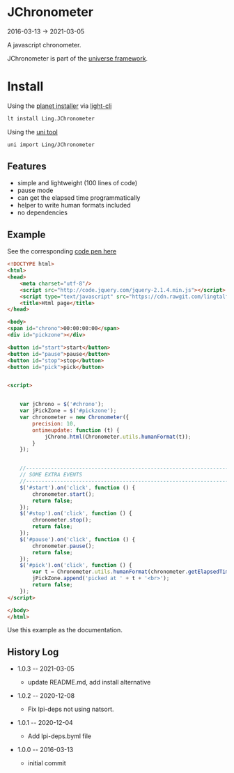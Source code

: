 JChronometer
================
2016-03-13 -> 2021-03-05


A javascript chronometer.




JChronometer is part of the [universe framework](https://github.com/karayabin/universe-snapshot).


Install
=============


Using the [planet installer](https://github.com/lingtalfi/Light_PlanetInstaller) via [light-cli](https://github.com/lingtalfi/Light_Cli)
```bash
lt install Ling.JChronometer
```

Using the [uni tool](https://github.com/lingtalfi/universe-naive-importer)
```bash
uni import Ling/JChronometer
```





Features
-------------

- simple and lightweight (100 lines of code)
- pause mode
- can get the elapsed time programmatically
- helper to write human formats included
- no dependencies





Example
------------


See the corresponding [code pen here](http://codepen.io/anon/pen/YqGNzX)


```html
<!DOCTYPE html>
<html>
<head>
    <meta charset="utf-8"/>
    <script src="http://code.jquery.com/jquery-2.1.4.min.js"></script>
    <script type="text/javascript" src="https://cdn.rawgit.com/lingtalfi/jChronometer/master/www/libs/jchronometer/js/jchronometer.js"></script>
    <title>Html page</title>
</head>

<body>
<span id="chrono">00:00:00:00</span>
<div id="pickzone"></div>

<button id="start">start</button>
<button id="pause">pause</button>
<button id="stop">stop</button>
<button id="pick">pick</button>


<script>


    var jChrono = $('#chrono');
    var jPickZone = $('#pickzone');
    var chronometer = new Chronometer({
        precision: 10,
        ontimeupdate: function (t) {
            jChrono.html(Chronometer.utils.humanFormat(t));
        }
    });


    //------------------------------------------------------------------------------/
    // SOME EXTRA EVENTS
    //------------------------------------------------------------------------------/
    $('#start').on('click', function () {
        chronometer.start();
        return false;
    });
    $('#stop').on('click', function () {
        chronometer.stop();
        return false;
    });
    $('#pause').on('click', function () {
        chronometer.pause();
        return false;
    });
    $('#pick').on('click', function () {
        var t = Chronometer.utils.humanFormat(chronometer.getElapsedTime());
        jPickZone.append('picked at ' + t + '<br>');
        return false;
    });
</script>

</body>
</html>
```

Use this example as the documentation.





History Log
------------------
    

- 1.0.3 -- 2021-03-05

    - update README.md, add install alternative

- 1.0.2 -- 2020-12-08

    - Fix lpi-deps not using natsort.

- 1.0.1 -- 2020-12-04

    - Add lpi-deps.byml file

- 1.0.0 -- 2016-03-13

    - initial commit
    
    